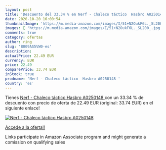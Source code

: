 ```yaml
---
layout: post
title: 'Descuento del 33.34 % en Nerf - Chaleco táctico  Hasbro A0250148 '
date: 2020-10-20 16:00:54
thumbnailImage: 'https://m.media-amazon.com/images/I/51+N2OukF6L._SL200_.jpg'
images: [ 'https://m.media-amazon.com/images/I/51+N2OukF6L._SL200_.jpg' ]
comments: true
category: ofertas
author: ring
slug: 'B009AS5VW0-es'
description:
actualPrice: 22.49 EUR
currency: EUR
price: 22.49
comparePrice: 33.74 EUR
inStock: true
prodname: 'Nerf - Chaleco táctico  Hasbro A0250148 '
country: 'es'
---
```


Tienes [Nerf - Chaleco táctico  Hasbro A0250148 ](https://www.amazon.es/dp/B009AS5VW0/?tag=tolees-21) con un 33.34 % de descuento con precio de oferta de 22.49 EUR (original: 33.74 EUR) en el siguiente enlace!

[![Nerf - Chaleco táctico  Hasbro A0250148 ](https://m.media-amazon.com/images/I/51+N2OukF6L._SL200_.jpg)](https://www.amazon.es/dp/B009AS5VW0/?tag=tolees-21)

[Accede a la oferta!!](https://www.amazon.es/dp/B009AS5VW0/?tag=tolees-21)

Links participate in Amazon Associate program and might generate a comission on qualifying sales


